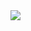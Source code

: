 <img align="right" src="https://github-readme-stats.vercel.app/api?username=ynkcc&show_icons=true&icon_color=CE1D2D&text_color=718096&bg_color=ffffff&hide_title=true" />
